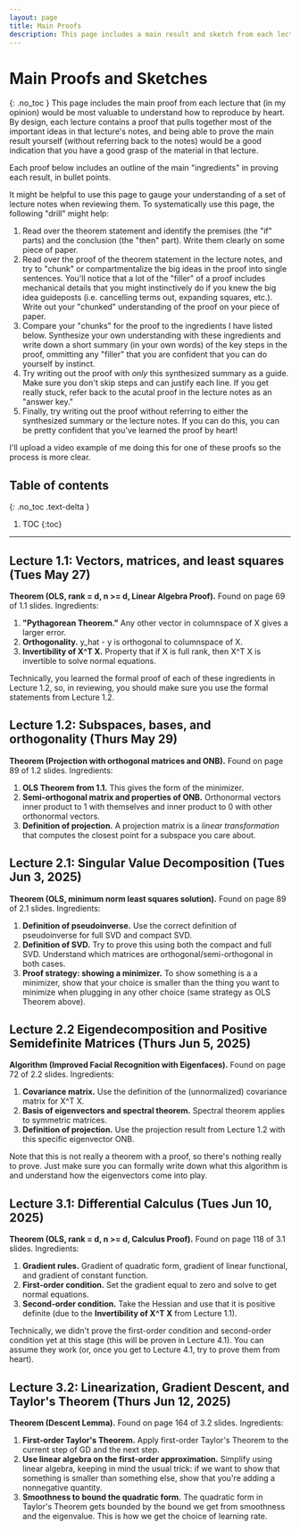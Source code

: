 ```yaml
---
layout: page
title: Main Proofs
description: This page includes a main result and sketch from each lecture.
---
```


# Main Proofs and Sketches
{: .no_toc }
This page includes the main proof from each lecture that (in my
opinion) would be most valuable to understand how to reproduce by heart. By
design, each lecture contains a proof that pulls together most of the important
ideas in that lecture's notes, and being able to prove the main result yourself
(without referring back to the notes) would be a good indication that you have a
good grasp of the material in that lecture.

Each proof below includes an outline of the main "ingredients" in proving each
result, in bullet points.

It might be helpful to use this page to gauge your understanding of a set of
lecture notes when reviewing them. To systematically use this page, the
following "drill" might help:

1. Read over the theorem statement and identify the premises (the "if" parts)
   and the conclusion (the "then" part). Write them clearly on some piece of
   paper.
2. Read over the proof of the theorem statement in the lecture notes, and try to
   "chunk" or compartmentalize the big ideas in the proof into single sentences.
   You'll notice that a lot of the "filler" of a proof includes mechanical
   details that you might instinctively do if you knew the big idea guideposts
   (i.e. cancelling terms out, expanding squares, etc.). Write out your "chunked"
   understanding of the proof on your piece of paper.
3. Compare your "chunks" for the proof to the ingredients I have listed below.
   Synthesize your own understanding with these ingredients and write down a
   short summary (in your own words) of the key steps in the proof, ommitting
   any "filler" that you are confident that you can do yourself by instinct.
4. Try writing out the proof with *only* this synthesized summary as a guide.
   Make sure you don't skip steps and can justify each line. If you get really
   stuck, refer back to the acutal proof in the lecture notes as an "answer key."
5. Finally, try writing out the proof without referring to either the
   synthesized summary or the lecture notes. If you can do this, you can be
   pretty confident that you've learned the proof by heart!

I'll upload a video example of me doing this for one of these proofs so the
process is more clear.

## Table of contents
{: .no_toc .text-delta }

1. TOC
{:toc}

---

## Lecture 1.1: Vectors, matrices, and least squares (Tues May 27)
**Theorem (OLS, rank = d, n >= d, Linear Algebra Proof).** Found on page 69 of 1.1 slides.
Ingredients:
1. **"Pythagorean Theorem."** Any other vector in columnspace of X gives a larger error.
2. **Orthogonality.** y_hat - y is orthogonal to columnspace of X.
3. **Invertibility of X^T X.** Property that if X is full rank, then X^T X is invertible to solve normal equations.

Technically, you learned the formal proof of each of these ingredients in Lecture 1.2, so, in reviewing, you should
make sure you use the formal statements from Lecture 1.2.

## Lecture 1.2: Subspaces, bases, and orthogonality (Thurs May 29)
**Theorem (Projection with orthogonal matrices and ONB).** Found on page 89 of 1.2 slides.
Ingredients:
1. **OLS Theorem from 1.1.** This gives the form of the minimizer.
2. **Semi-orthogonal matrix and properties of ONB.** Orthonormal vectors inner product to 1 with themselves and inner product to 0 with other orthonormal vectors.
3. **Definition of projection.** A projection matrix is a *linear transformation* that computes the closest point for a subspace you care about.

## Lecture 2.1: Singular Value Decomposition (Tues Jun 3, 2025)
**Theorem (OLS, minimum norm least squares solution).**  Found on page 89 of 2.1 slides.
Ingredients:
1. **Definition of pseudoinverse.** Use the correct definition of pseudoinverse for full SVD and compact SVD.
2. **Definition of SVD.** Try to prove this using both the compact and full SVD. Understand which matrices are orthogonal/semi-orthogonal in both cases.
3. **Proof strategy: showing a minimizer.** To show something is a a minimizer, show that your choice is smaller than the thing you want to minimize when plugging in any other choice (same strategy as OLS Theorem above).

## Lecture 2.2 Eigendecomposition and Positive Semidefinite Matrices (Thurs Jun 5, 2025)
**Algorithm (Improved Facial Recognition with Eigenfaces).** Found on page 72 of 2.2 slides.
Ingredients:
1. **Covariance matrix.** Use the definition of the (unnormalized) covariance matrix for X^T X. 
2. **Basis of eigenvectors and spectral theorem.** Spectral theorem applies to symmetric matrices. 
3. **Definition of projection.** Use the projection result from Lecture 1.2 with this specific eigenvector ONB.

Note that this is not really a theorem with a proof, so there's nothing really to prove. Just make sure you can formally
write down what this algorithm is and understand how the eigenvectors come into play.

## Lecture 3.1: Differential Calculus (Tues Jun 10, 2025)
**Theorem (OLS, rank = d, n >= d, Calculus Proof).** Found on page 118 of 3.1 slides.
Ingredients:
1. **Gradient rules.** Gradient of quadratic form, gradient of linear functional, and gradient of constant function.
2. **First-order condition.** Set the gradient equal to zero and solve to get normal equations.
3. **Second-order condition.** Take the Hessian and use that it is positive definite (due to the **Invertibility of X^T X** from Lecture 1.1).

Technically, we didn't prove the first-order condition and second-order condition yet at this stage (this will be proven
in Lecture 4.1). You can assume they work (or, once you get to Lecture 4.1, try to prove them from heart).

## Lecture 3.2: Linearization, Gradient Descent, and Taylor's Theorem (Thurs Jun 12, 2025)
**Theorem (Descent Lemma).** Found on page 164 of 3.2 slides.
Ingredients:
1. **First-order Taylor's Theorem.** Apply first-order Taylor's Theorem to the current step of GD and the next step.
2. **Use linear algebra on the first-order approximation.** Simplify using linear algebra, keeping in mind the usual trick: if we want to show that something is smaller than something else, show that you're adding a nonnegative quantity.
3. **Smoothness to bound the quadratic form.** The quadratic form in Taylor's Theorem gets bounded by the bound we get from smoothness and the eigenvalue. This is how we get the choice of learning rate.